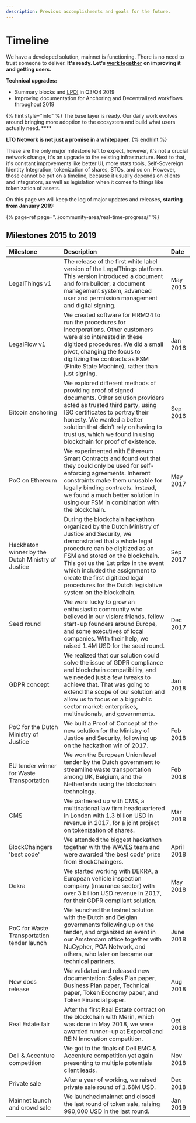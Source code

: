 ```yaml
---
description: Previous accomplishments and goals for the future.
---
```


# Timeline

We have a developed solution, mainnet is functioning. There is no need to trust someone to deliver. **It's ready. Let's** [**work together**](../community-area/social-mining/marketing-team.md) **on improving it and getting users.**

**Technical upgrades:**

* Summary blocks and [LPOI](token/) in Q3/Q4 2019
* Improving documentation for Anchoring and Decentralized workflows throughout 2019

{% hint style="info" %}
The base layer is ready. Our daily work evolves around bringing more adoption to the ecosystem and build what users actually need. ****

**LTO Network is not just a promise in a whitepaper.**
{% endhint %}

These are the only major milestone left to expect, however, it's not a crucial network change, it's an upgrade to the existing infrastructure. Next to that, it's constant improvements like better UI, more stats tools, Self-Sovereign Identity Integration, tokenization of shares, STOs, and so on. However, those cannot be put on a timeline, because it usually depends on clients and integrators, as well as legislation when it comes to things like tokenization of assets. 

On this page we will keep the log of major updates and releases, **starting from January 2019:**

{% page-ref page="../community-area/real-time-progress/" %}

## **Milestones 2015 to 2019**

|  Milestone | Description | Date |
| :--- | :--- | :--- |
| LegalThings v1 | The release of the first white label version of the LegalThings platform. This version introduced a document and form builder, a document management system, advanced user and permission management and digital signing. | May 2015 |
| LegalFlow v1 | We created software for FIRM24 to run the procedures for incorporations. Other customers were also interested in these digitized procedures. We did a small pivot, changing the focus to digitizing the contracts as FSM \(Finite State Machine\), rather than just signing. | Jan 2016 |
| Bitcoin anchoring | We explored different methods of providing proof of signed documents. Other solution providers acted as trusted third party, using ISO certificates to portray their honesty. We wanted a better solution that didn’t rely on having to trust us, which we found in using blockchain for proof of existence. | Sep 2016 |
| PoC on Ethereum | We experimented with Ethereum Smart Contracts and found out that they could only be used for self-enforcing agreements. Inherent constraints make them unusable for legally binding contracts. Instead, we found a much better solution in using our FSM in combination with the blockchain. | May 2017 |
| Hackhaton winner by the Dutch Ministry of Justice | During the blockchain hackathon organized by the Dutch Ministry of Justice and Security, we demonstrated that a whole legal procedure can be digitized as an FSM and stored on the blockchain. This got us the 1st prize in the event which included the assignment to create the first digitized legal procedures for the Dutch legislative system on the blockchain. | Sep 2017 |
| Seed round | We were lucky to grow an enthusiastic community who believed in our vision: friends, fellow start-up founders around Europe, and some executives of local companies. With their help, we raised 1.4M USD for the seed round. | Dec 2017 |
| GDPR concept | We realized that our solution could solve the issue of GDPR compliance and blockchain compatibility, and we needed just a few tweaks to achieve that. That was going to extend the scope of our solution and allow us to focus on a big public sector market: enterprises, multinationals, and governments. | Jan 2018 |
| PoC for the Dutch Ministry of Justice | We built a Proof of Concept of the new solution for the Ministry of Justice and Security, following up on the hackathon win of 2017. | Feb 2018 |
| EU tender winner for Waste Transportation | We won the European Union level tender by the Dutch government to streamline waste transportation among UK, Belgium, and the Netherlands using the blockchain technology. | Feb 2018 |
| CMS | We partnered up with CMS, a multinational law firm headquartered in London with 1.3 billion USD in revenue in 2017, for a joint project on tokenization of shares. | Mar 2018 |
| BlockChaingers 'best code' | We attended the biggest hackathon together with the WAVES team and were awarded ‘the best code’ prize from BlockChaingers. | April 2018 |
| Dekra | We started working with DEKRA, a European vehicle inspection company \(insurance sector\) with over 3 billion USD revenue in 2017, for their GDPR compliant solution. | May 2018 |
| PoC for Waste Transportation tender launch | We launched the testnet solution with the Dutch and Belgian governments following up on the tender, and organized an event in our Amsterdam office together with NuCypher, POA Network, and others, who later on became our technical partners. | June 2018 |
| New docs release | We validated and released new documentation: Sales Plan paper, Business Plan paper, Technical paper, Token Economy paper, and Token Financial paper. | Aug 2018 |
| Real Estate fair | After the first Real Estate contract on the blockchain with Merin, which was done in May 2018, we were awarded runner-up at Exporeal and REIN Innovation competition. | Oct 2018 |
| Dell & Accenture competition | We got to the finals of Dell EMC & Accenture competition yet again presenting to multiple potentials client leads. | Nov 2018 |
| Private sale | After a year of working, we raised private sale round of 1.68M USD. | Dec 2018 |
| Mainnet launch and crowd sale | We launched mainnet and closed the last round of token sale, raising 990,000 USD in the last round. | Jan 2019 |

